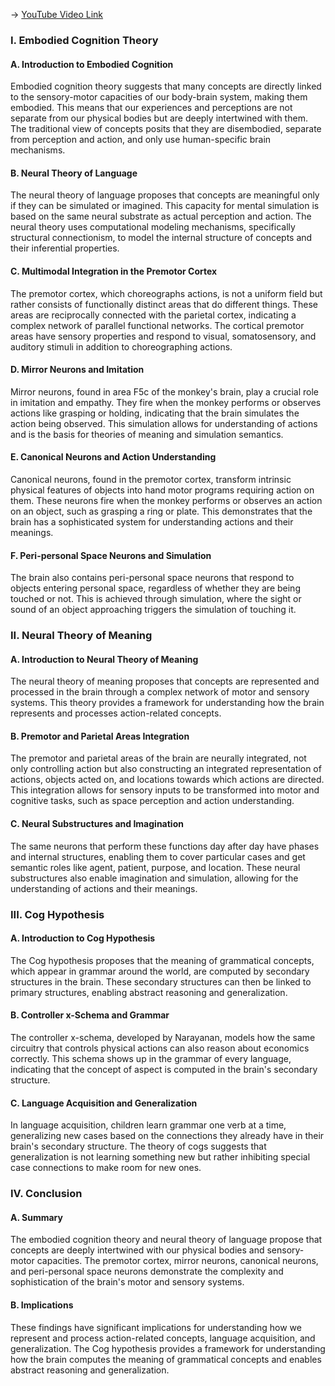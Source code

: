 -> [YouTube Video Link](https://www.youtube.com/watch?v=GjTTET_MUL8&list=PLez3PPtnpncRMUUCgnaZO2WHdEvWwpkpa&index=6&pp=iAQB)

### I. Embodied Cognition Theory
#### A. Introduction to Embodied Cognition

Embodied cognition theory suggests that many concepts are directly linked to the sensory-motor capacities of our body-brain system, making them embodied. This means that our experiences and perceptions are not separate from our physical bodies but are deeply intertwined with them. The traditional view of concepts posits that they are disembodied, separate from perception and action, and only use human-specific brain mechanisms.

#### B. Neural Theory of Language

The neural theory of language proposes that concepts are meaningful only if they can be simulated or imagined. This capacity for mental simulation is based on the same neural substrate as actual perception and action. The neural theory uses computational modeling mechanisms, specifically structural connectionism, to model the internal structure of concepts and their inferential properties.

#### C. Multimodal Integration in the Premotor Cortex

The premotor cortex, which choreographs actions, is not a uniform field but rather consists of functionally distinct areas that do different things. These areas are reciprocally connected with the parietal cortex, indicating a complex network of parallel functional networks. The cortical premotor areas have sensory properties and respond to visual, somatosensory, and auditory stimuli in addition to choreographing actions.

#### D. Mirror Neurons and Imitation

Mirror neurons, found in area F5c of the monkey's brain, play a crucial role in imitation and empathy. They fire when the monkey performs or observes actions like grasping or holding, indicating that the brain simulates the action being observed. This simulation allows for understanding of actions and is the basis for theories of meaning and simulation semantics.

#### E. Canonical Neurons and Action Understanding

Canonical neurons, found in the premotor cortex, transform intrinsic physical features of objects into hand motor programs requiring action on them. These neurons fire when the monkey performs or observes an action on an object, such as grasping a ring or plate. This demonstrates that the brain has a sophisticated system for understanding actions and their meanings.

#### F. Peri-personal Space Neurons and Simulation

The brain also contains peri-personal space neurons that respond to objects entering personal space, regardless of whether they are being touched or not. This is achieved through simulation, where the sight or sound of an object approaching triggers the simulation of touching it.

### II. Neural Theory of Meaning
#### A. Introduction to Neural Theory of Meaning

The neural theory of meaning proposes that concepts are represented and processed in the brain through a complex network of motor and sensory systems. This theory provides a framework for understanding how the brain represents and processes action-related concepts.

#### B. Premotor and Parietal Areas Integration

The premotor and parietal areas of the brain are neurally integrated, not only controlling action but also constructing an integrated representation of actions, objects acted on, and locations towards which actions are directed. This integration allows for sensory inputs to be transformed into motor and cognitive tasks, such as space perception and action understanding.

#### C. Neural Substructures and Imagination

The same neurons that perform these functions day after day have phases and internal structures, enabling them to cover particular cases and get semantic roles like agent, patient, purpose, and location. These neural substructures also enable imagination and simulation, allowing for the understanding of actions and their meanings.

### III. Cog Hypothesis
#### A. Introduction to Cog Hypothesis

The Cog hypothesis proposes that the meaning of grammatical concepts, which appear in grammar around the world, are computed by secondary structures in the brain. These secondary structures can then be linked to primary structures, enabling abstract reasoning and generalization.

#### B. Controller x-Schema and Grammar

The controller x-schema, developed by Narayanan, models how the same circuitry that controls physical actions can also reason about economics correctly. This schema shows up in the grammar of every language, indicating that the concept of aspect is computed in the brain's secondary structure.

#### C. Language Acquisition and Generalization

In language acquisition, children learn grammar one verb at a time, generalizing new cases based on the connections they already have in their brain's secondary structure. The theory of cogs suggests that generalization is not learning something new but rather inhibiting special case connections to make room for new ones.

### IV. Conclusion
#### A. Summary

The embodied cognition theory and neural theory of language propose that concepts are deeply intertwined with our physical bodies and sensory-motor capacities. The premotor cortex, mirror neurons, canonical neurons, and peri-personal space neurons demonstrate the complexity and sophistication of the brain's motor and sensory systems.

#### B. Implications

These findings have significant implications for understanding how we represent and process action-related concepts, language acquisition, and generalization. The Cog hypothesis provides a framework for understanding how the brain computes the meaning of grammatical concepts and enables abstract reasoning and generalization.